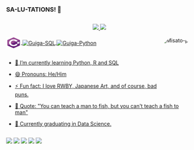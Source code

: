 ### SA-LU-TATIONS! 👋

##

<div align="center">
  <a href="https://github.com/Guiermis">
  <img height="180em" src="https://github-readme-stats.vercel.app/api?username=Guiermis&show_icons=true&theme=tokyonight&include_all_commits=true&count_private=true"/>
  <img height="180em" src="https://github-readme-stats.vercel.app/api/top-langs/?username=Guiermis&layout=compact&langs_count=7&theme=tokyonight"/>
</div>
<div style="display: inline_block"><br>
  <img align="center" alt="Guiga-Csharp" height="30" width="40" src="https://raw.githubusercontent.com/devicons/devicon/master/icons/csharp/csharp-original.svg">
  <img align="center" alt="Guiga-SQL" height="30" width="40" src="https://cdn.jsdelivr.net/gh/devicons/devicon/icons/mysql/mysql-original.svg">
  <img align="center" alt="Guiga-Python" height="30" width="40" src="https://cdn.jsdelivr.net/gh/devicons/devicon/icons/python/python-original.svg" />        
  <img align="right" alt="Misato-pic" height="150" style="border-radius:50px;" src="https://i.pinimg.com/564x/81/8a/25/818a255c7d3bda1bcb554ee08e2c0980.jpg">
</div>
  
  ##
  
- 🌱 I’m currently learning Python, R and SQL
- 😄 Pronouns: He/Him
- ⚡ Fun fact: I love RWBY, Japanese Art, and of course, bad puns.
- 💬 Quote: "You can teach a man to fish, but you can't teach a fish to man"
- 👥 Currently graduating in Data Science.
  
  ##
 
<div> 
  <a href="https://www.instagram.com/guiermis/" target="_blank"><img src="https://img.shields.io/badge/-Instagram-%23E4405F?style=for-the-badge&logo=instagram&logoColor=white" target="_blank"></a>
  <a href = "mailto:guilhermerodrigues717@yahoo.com"><img src="https://img.shields.io/badge/-Gmail-%23333?style=for-the-badge&logo=gmail&logoColor=white" target="_blank"></a>
  <a href="https://www.linkedin.com/in/guilherme-oliveira-975767213/" target="_blank"><img src="https://img.shields.io/badge/-LinkedIn-%230077B5?style=for-the-badge&logo=linkedin&logoColor=white" target="_blank"></a> 
  <a href="https://twitter.com/guiermis" target="_blank"><img src="https://img.shields.io/badge/Twitter-1DA1F2?style=for-the-badge&logo=twitter&logoColor=white" target="_blank"></a> 
  <a href="https://www.facebook.com/Guiermis" target="_blank"><img src="https://img.shields.io/badge/Facebook-1877F2?style=for-the-badge&logo=facebook&logoColor=white" target="_blank"></a> 
  
  </div>
<!--
**Guiermis/Guiermis** is a ✨ _special_ ✨ repository because its `README.md` (this file) appears on your GitHub profile.

Here are some ideas to get you started:

- 🌱 I’m currently learning HTML, CSS3, JavaScript
- 😄 Pronouns: Ele/Dele
- ⚡ Fun fact: Comecei a programar através da Semana Omnistack da Rocketseat!
-->
